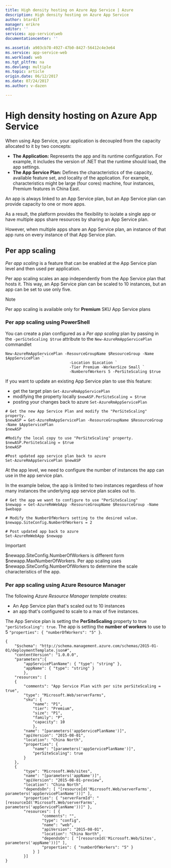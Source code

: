 ```yaml
---
title: High density hosting on Azure App Service | Azure
description: High density hosting on Azure App Service
author: btardif
manager: erikre
editor: ''
services: app-service\web
documentationcenter: ''

ms.assetid: a903cb78-4927-47b0-8427-56412c4e3e64
ms.service: app-service-web
ms.workload: web
ms.tgt_pltfrm: na
ms.devlang: multiple
ms.topic: article
origin.date: 06/12/2017
ms.date: 07/24/2017
ms.author: v-dazen

---
```

# High density hosting on Azure App Service
When using App Service, your application is decoupled from the capacity 
allocated to it by two concepts:

* **The Application:** Represents the app and its runtime configuration. For 
example, it includes the version of .NET that the runtime should load, the 
app settings.
* **The App Service Plan:** Defines the characteristics of the capacity, 
available feature set, and locality of the application. For example, 
characteristics might be large (four cores) machine, four instances, Premium
 features in China East.

An app is always linked to an App Service plan, but an App Service plan can 
provide capacity to one or more apps.

As a result, the platform provides the flexibility to isolate a
single app or have multiple apps share resources by sharing an
App Service plan.

However, when multiple apps share an App Service plan, an
instance of that app runs on every instance of that
App Service plan.

## Per app scaling
*Per app scaling* is a feature that can be enabled at the
App Service plan level and then used per application.

Per app scaling scales an app independently from the
App Service plan that hosts it. This way, an App Service plan
can be scaled to 10 instances, but an app can be set to use only five.

>[!NOTE]
>Per app scaling is available only for **Premium** SKU App Service plans
>

### Per app scaling using PowerShell

You can create a plan configured as a *Per app scaling* plan 
by passing in the ```-perSiteScaling $true``` attribute to the 
```New-AzureRmAppServicePlan``` commandlet

```
New-AzureRmAppServicePlan -ResourceGroupName $ResourceGroup -Name $AppServicePlan `
                            -Location $Location `
                            -Tier Premium -WorkerSize Small `
                            -NumberofWorkers 5 -PerSiteScaling $true
```

If you want to update an existing App Service plan to use this feature: 

- get the target plan ```Get-AzureRmAppServicePlan```
- modifying the property locally ```$newASP.PerSiteScaling = $true```
- posting your changes back to azure ```Set-AzureRmAppServicePlan``` 

```
# Get the new App Service Plan and modify the "PerSiteScaling" property.
$newASP = Get-AzureRmAppServicePlan -ResourceGroupName $ResourceGroup -Name $AppServicePlan
$newASP

#Modify the local copy to use "PerSiteScaling" property.
$newASP.PerSiteScaling = $true
$newASP

#Post updated app service plan back to azure
Set-AzureRmAppServicePlan $newASP
```

At the app level, we need to configure the number of instances the app can use in the app service plan.

In the example below, the app is limited to two instances regardless 
of how many instances the underlying app service plan scales out to.

```
# Get the app we want to configure to use "PerSiteScaling"
$newapp = Get-AzureRmWebApp -ResourceGroupName $ResourceGroup -Name $webapp

# Modify the NumberOfWorkers setting to the desired value.
$newapp.SiteConfig.NumberOfWorkers = 2

# Post updated app back to azure
Set-AzureRmWebApp $newapp
```

> [!IMPORTANT]
> $newapp.SiteConfig.NumberOfWorkers is different form $newapp.MaxNumberOfWorkers. Per app scaling uses $newapp.SiteConfig.NumberOfWorkers to determine the scale characteristics of the app.

### Per app scaling using Azure Resource Manager

The following *Azure Resource Manager template* creates:

- An App Service plan that's scaled out to 10 instances
- an app that's configured to scale to a max of five instances.

The App Service plan is setting the **PerSiteScaling** property 
to true ```"perSiteScaling": true```. The app is setting the **number of workers** 
to use to 5 ```"properties": { "numberOfWorkers": "5" }```.

```
{
    "$schema": "http://schema.management.azure.com/schemas/2015-01-01/deploymentTemplate.json#",
    "contentVersion": "1.0.0.0",
    "parameters":{
        "appServicePlanName": { "type": "string" },
        "appName": { "type": "string" }
        },
    "resources": [
    {
        "comments": "App Service Plan with per site perSiteScaling = true",
        "type": "Microsoft.Web/serverFarms",
        "sku": {
            "name": "P1",
            "tier": "Premium",
            "size": "P1",
            "family": "P",
            "capacity": 10
            },
        "name": "[parameters('appServicePlanName')]",
        "apiVersion": "2015-08-01",
        "location": "China North",
        "properties": {
            "name": "[parameters('appServicePlanName')]",
            "perSiteScaling": true
        }
    },
    {
        "type": "Microsoft.Web/sites",
        "name": "[parameters('appName')]",
        "apiVersion": "2015-08-01-preview",
        "location": "China North",
        "dependsOn": [ "[resourceId('Microsoft.Web/serverFarms', parameters('appServicePlanName'))]" ],
        "properties": { "serverFarmId": "[resourceId('Microsoft.Web/serverFarms', parameters('appServicePlanName'))]" },
        "resources": [ {
                "comments": "",
                "type": "config",
                "name": "web",
                "apiVersion": "2015-08-01",
                "location": "China North",
                "dependsOn": [ "[resourceId('Microsoft.Web/Sites', parameters('appName'))]" ],
                "properties": { "numberOfWorkers": "5" }
            } ]
        }]
}
```